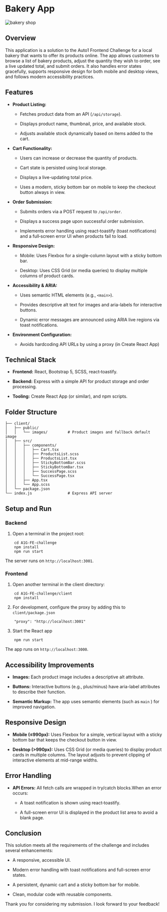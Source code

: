 Bakery App
=====================================

![bakery shop](https://static.vecteezy.com/system/resources/previews/002/045/877/large_2x/fancy-bakery-shop-with-trees-and-bike-vector.jpg)

Overview
--------

This application is a solution to the Auto1 Frontend Challenge for a local bakery that wants to offer its products online. The app allows customers to browse a list of bakery products, adjust the quantity they wish to order, see a live updated total, and submit orders. It also handles error states gracefully, supports responsive design for both mobile and desktop views, and follows modern accessibility practices.

Features
--------

*   **Product Listing:**

    *   Fetches product data from an API (`/api/storage`).

    *   Displays product name, thumbnail, price, and available stock.

    *   Adjusts available stock dynamically based on items added to the cart.

*   **Cart Functionality:**

    *   Users can increase or decrease the quantity of products.

    *   Cart state is persisted using local storage.

    *   Displays a live-updating total price.

    *   Uses a modern, sticky bottom bar on mobile to keep the checkout button always in view.

*   **Order Submission:**

    *   Submits orders via a POST request to `/api/order`.

    *   Displays a success page upon successful order submission.

    *   Implements error handling using react‑toastify (toast notifications) and a full‑screen error UI when products fail to load.

*   **Responsive Design:**

    *   Mobile: Uses Flexbox for a single-column layout with a sticky bottom bar.

    *   Desktop: Uses CSS Grid (or media queries) to display multiple columns of product cards.

*   **Accessibility & ARIA:**

    *   Uses semantic HTML elements (e.g., `<main>`).

    *   Provides descriptive alt text for images and aria-labels for interactive buttons.

    *   Dynamic error messages are announced using ARIA live regions via toast notifications.

*   **Environment Configuration:**

    *   Avoids hardcoding API URLs by using a proxy (in Create React App)


Technical Stack
---------------

*   **Frontend:** React, Bootstrap 5, SCSS, react‑toastify.

*   **Backend:** Express with a simple API for product storage and order processing.

*   **Tooling:** Create React App (or similar), and npm scripts.


Folder Structure
----------------

```A1G-FE-challenge/
├── client/
│   ├── public/
│   │   └── images/         # Product images and fallback default image
│   ├── src/
│   │   ├── components/
│   │   │   ├── Cart.tsx
│   │   │   ├── ProductsList.scss
│   │   │   ├── ProductsList.tsx
│   │   │   ├── StickyBottomBar.scss
│   │   │   ├── StickyBottomBar.tsx
│   │   │   ├── SuccessPage.scss
│   │   │   └── SuccessPage.tsx
│   │   ├── App.tsx
│   │   └── App.scss
│   └── package.json
└── index.js                # Express API server
```



Setup and Run
-------------

### **Backend**

1. Open a terminal in the project root:
```
    cd A1G-FE-challenge
    npm install
    npm run start
```
The server runs on `http://localhost:3001`.


### **Frontend**

1.  Open another terminal in the client directory:
```
    cd A1G-FE-challenge/client
    npm install
```

2.  For development, configure the proxy by adding this to `client/package.json`

```
    "proxy": "http://localhost:3001"
```

3.  Start the React app
```
    npm run start
```
The app runs on `http://localhost:3000`.


Accessibility Improvements
--------------------------

*   **Images:** Each product image includes a descriptive alt attribute.

*   **Buttons:** Interactive buttons (e.g., plus/minus) have aria-label attributes to describe their function.

*   **Semantic Markup:** The app uses semantic elements (such as `main` ) for improved navigation.


Responsive Design
-----------------

*   **Mobile (≤990px):** Uses Flexbox for a simple, vertical layout with a sticky bottom bar that keeps the checkout button in view.

*   **Desktop (>990px):** Uses CSS Grid (or media queries) to display product cards in multiple columns. The layout adjusts to prevent clipping of interactive elements at mid-range widths.


Error Handling
--------------

*   **API Errors:** All fetch calls are wrapped in try/catch blocks.When an error occurs:

    *   A toast notification is shown using react‑toastify.

    *   A full-screen error UI is displayed in the product list area to avoid a blank page.


Conclusion
----------

This solution meets all the requirements of the challenge and includes several enhancements:

*   A responsive, accessible UI.

*   Modern error handling with toast notifications and full-screen error states.

*   A persistent, dynamic cart and a sticky bottom bar for mobile.

*   Clean, modular code with reusable components.


Thank you for considering my submission. I look forward to your feedback!
